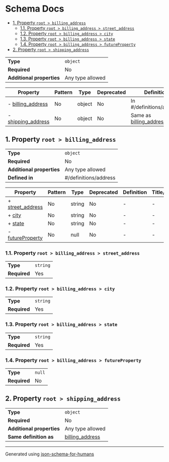 # Schema Docs

- [1. Property `root > billing_address`](#billing_address)
  - [1.1. Property `root > billing_address > street_address`](#billing_address_street_address)
  - [1.2. Property `root > billing_address > city`](#billing_address_city)
  - [1.3. Property `root > billing_address > state`](#billing_address_state)
  - [1.4. Property `root > billing_address > futureProperty`](#billing_address_futureProperty)
- [2. Property `root > shipping_address`](#shipping_address)

|                           |                  |
| ------------------------- | ---------------- |
| **Type**                  | `object`         |
| **Required**              | No               |
| **Additional properties** | Any type allowed |

| Property                                 | Pattern | Type   | Deprecated | Definition                                   | Title/Description |
| ---------------------------------------- | ------- | ------ | ---------- | -------------------------------------------- | ----------------- |
| - [billing_address](#billing_address )   | No      | object | No         | In #/definitions/address                     | -                 |
| - [shipping_address](#shipping_address ) | No      | object | No         | Same as [billing_address](#billing_address ) | -                 |

## <a name="billing_address"></a>1. Property `root > billing_address`

|                           |                       |
| ------------------------- | --------------------- |
| **Type**                  | `object`              |
| **Required**              | No                    |
| **Additional properties** | Any type allowed      |
| **Defined in**            | #/definitions/address |

| Property                                             | Pattern | Type   | Deprecated | Definition | Title/Description |
| ---------------------------------------------------- | ------- | ------ | ---------- | ---------- | ----------------- |
| + [street_address](#billing_address_street_address ) | No      | string | No         | -          | -                 |
| + [city](#billing_address_city )                     | No      | string | No         | -          | -                 |
| + [state](#billing_address_state )                   | No      | string | No         | -          | -                 |
| - [futureProperty](#billing_address_futureProperty ) | No      | null   | No         | -          | -                 |

### <a name="billing_address_street_address"></a>1.1. Property `root > billing_address > street_address`

|              |          |
| ------------ | -------- |
| **Type**     | `string` |
| **Required** | Yes      |

### <a name="billing_address_city"></a>1.2. Property `root > billing_address > city`

|              |          |
| ------------ | -------- |
| **Type**     | `string` |
| **Required** | Yes      |

### <a name="billing_address_state"></a>1.3. Property `root > billing_address > state`

|              |          |
| ------------ | -------- |
| **Type**     | `string` |
| **Required** | Yes      |

### <a name="billing_address_futureProperty"></a>1.4. Property `root > billing_address > futureProperty`

|              |        |
| ------------ | ------ |
| **Type**     | `null` |
| **Required** | No     |

## <a name="shipping_address"></a>2. Property `root > shipping_address`

|                           |                                     |
| ------------------------- | ----------------------------------- |
| **Type**                  | `object`                            |
| **Required**              | No                                  |
| **Additional properties** | Any type allowed                    |
| **Same definition as**    | [billing_address](#billing_address) |

----------------------------------------------------------------------------------------------------------------------------
Generated using [json-schema-for-humans](https://github.com/coveooss/json-schema-for-humans)
